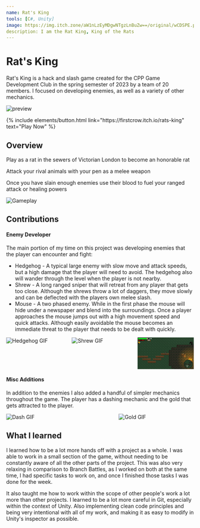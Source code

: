 ```yaml
---
name: Rat's King
tools: [C#, Unity]
image: https://img.itch.zone/aW1nLzEyMDgwNTgzLnBuZw==/original/wCDSPE.png
description: I am the Rat King, King of the Rats
---
```


# Rat's King

Rat's King is a hack and slash game created for the CPP Game Development Club in the spring semester of 2023 by a team of 20 members. I focused on developing enemies, as well as a variety of other mechanics.

![preview](https://img.itch.zone/aW1nLzEyMDgwNTgzLnBuZw==/original/wCDSPE.png)

<p class="text-center">
{% include elements/button.html link="https://firstcrow.itch.io/rats-king" text="Play Now" %}
</p>

## Overview

Play as a rat in the sewers of Victorian London to become an honorable rat

Attack your rival animals with your pen as a melee weapon

Once you have slain enough enemies use their blood to fuel your ranged attack or healing powers

![Gameplay](/assets/RatsKing/Gameplay.gif)

## Contributions

#### Enemy Developer
The main portion of my time on this project was developing enemies that the player can encounter and fight:
* Hedgehog - A typical large enemy with slow move and attack speeds, but a high damage that the player will need to avoid. The hedgehog also will wander through the level when the player is not nearby.
* Shrew - A long ranged sniper that will retreat from any player that gets too close. Although the shrews throw a lot of daggers, they move slowly and can be deflected with the players own melee slash.
* Mouse - A two phased enemy. While in the first phase the mouse will hide under a newspaper and blend into the surroundings. Once a player approaches the mouse jumps out with a  high movement speed and quick attacks. Although easily avoidable the mouse becomes an immediate threat to the player that needs to be dealt with quickly.

<div style="display: flex; justify-content: space-between;">
    <img src="/assets/RatsKing/Hedgehog.gif" alt="Hedgehog GIF" width="30%">
    <img src="/assets/RatsKing/Shrew.gif" alt="Shrew GIF" width="30%">
    <img src="/assets/RatsKing/Mouse.gif" alt="Mouse GIF" width="30%">
</div>

#### Misc Additions
In addition to the enemies I also added a handful of simpler mechanics throughout the game. The player has a dashing mechanic and the gold that gets attracted to the player.

<div style="display: flex; justify-content: space-between;">
    <img src="/assets/RatsKing/Dash.gif" alt="Dash GIF" width="40%">
    <img src="/assets/RatsKing/Gold.gif" alt="Gold GIF" width="40%">
</div>

## What I learned

I learned how to be a lot more hands off with a project as a whole. I was able to work in a small section of the game, without needing to be constantly aware of all the other parts of the project. This was also very relaxing in comparison to Branch Battles, as I worked on both at the same time, I had specific tasks to work on, and once I finished those tasks I was done for the week.

It also taught me how to work within the scope of other people's work a lot more than other projects. I learned to be a lot more careful in Git, especially within the context of Unity. Also implementing clean code principles and being very intentional with all of my work, and making it as easy to modify in Unity's inspector as possible. 